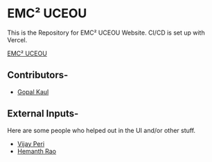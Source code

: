 # EMC² UCEOU

This is the Repository for EMC² UCEOU Website. CI/CD is set up with Vercel.

[EMC² UCEOU](https://emccuceou.vercel.app/)

## Contributors-

- [Gopal Kaul](https://github.com/gopal-kaul)

## External Inputs-

Here are some people who helped out in the UI and/or other stuff.

- [Vijay Peri](https://github.com/Vijayperi)
- [Hemanth Rao](https://github.com/HemanthRa0)
